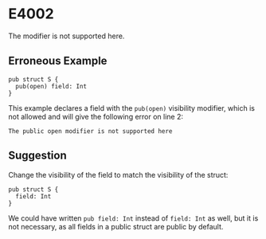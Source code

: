 # E4002

The modifier is not supported here.

## Erroneous Example

```moonbit
pub struct S {
  pub(open) field: Int
}
```

This example declares a field with the `pub(open)` visibility modifier,
which is not allowed and will give the following error on line 2:

```
The public open modifier is not supported here
```

## Suggestion

Change the visibility of the field to match the visibility of the struct:

```moonbit
pub struct S {
  field: Int
}
```

We could have written `pub field: Int` instead of `field: Int` as well,
but it is not necessary, as all fields in a public struct are public
by default.
